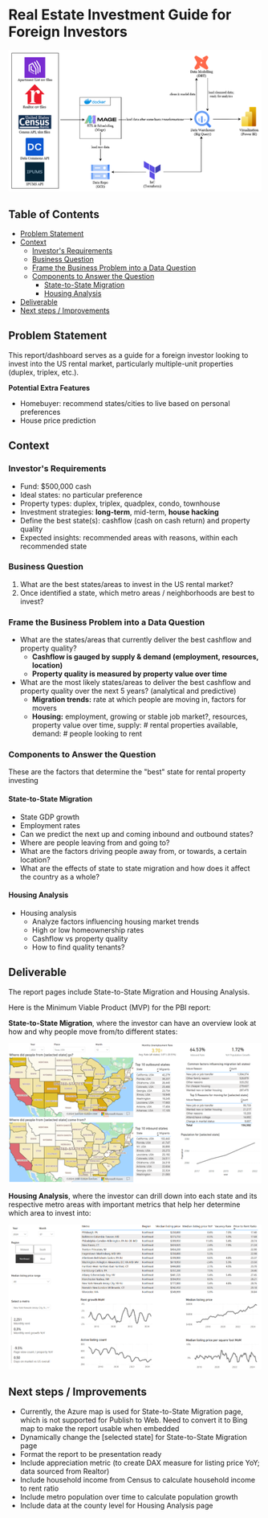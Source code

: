 # Real Estate Investment Guide for Foreign Investors
![REP Diagram](https://raw.githubusercontent.com/ntran0429/REP/main/images/REP_Diagram.png)



## Table of Contents

* [Problem Statement](#problem-statement)
* [Context](#context)
  * [Investor's Requirements](#investors-requirements)
  * [Business Question](#business-question)
  * [Frame the Business Problem into a Data Question](#frame-the-business-problem-into-a-data-question)
  * [Components to Answer the Question](#components-to-answer-the-question)
    * [State-to-State Migration](#state-to-state-migration)
    * [Housing Analysis](#housing-analysis)
* [Deliverable](#deliverable)
* [Next steps / Improvements](#next-steps--improvements)

## Problem Statement

This report/dashboard serves as a guide for a foreign investor looking to invest into the US rental market, particularly multiple-unit properties (duplex, triplex, etc.).

**Potential Extra Features**
* Homebuyer: recommend states/cities to live based on personal preferences
* House price prediction

## Context

### Investor's Requirements

* Fund: $500,000 cash
* Ideal states: no particular preference
* Property types: duplex, triplex, quadplex, condo, townhouse
* Investment strategies: **long-term**, mid-term, **house hacking**
* Define the best state(s): cashflow (cash on cash return) and property quality
* Expected insights: recommended areas with reasons, within each recommended state

### Business Question

1. What are the best states/areas to invest in the US rental market?
2. Once identified a state, which metro areas / neighborhoods are best to invest?

### Frame the Business Problem into a Data Question

* What are the states/areas that currently deliver the best cashflow and property quality?
	+ **Cashflow is gauged by supply & demand (employment, resources, location)**
	+ **Property quality is measured by property value over time**
* What are the most likely states/areas to deliver the best cashflow and property quality over the next 5 years? (analytical and predictive)
	+ **Migration trends:** rate at which people are moving in, factors for movers
	+ **Housing:** employment, growing or stable job market?, resources, property value over time, supply: # rental properties available, demand: # people looking to rent

### Components to Answer the Question

These are the factors that determine the "best" state for rental property investing

#### State-to-State Migration

* State GDP growth
* Employment rates
* Can we predict the next up and coming inbound and outbound states?
* Where are people leaving from and going to?
* What are the factors driving people away from, or towards, a certain location?
* What are the effects of state to state migration and how does it affect the country as a whole?

#### Housing Analysis

* Housing analysis
	+ Analyze factors influencing housing market trends
	+ High or low homeownership rates
	+ Cashflow vs property quality
	+ How to find quality tenants?


## Deliverable

The report pages include State-to-State Migration and Housing Analysis.

Here is the Minimum Viable Product (MVP) for the PBI report:

**State-to-State Migration**, where the investor can have an overview look at how and why people move from/to different states:

![migration](https://raw.githubusercontent.com/ntran0429/REP/main/images/migration-trends-page.PNG)

**Housing Analysis**, where the investor can drill down into each state and its respective metro areas with important metrics that help her determine which area to invest into:

![housing](https://raw.githubusercontent.com/ntran0429/REP/main/images/housing-page.PNG)


## Next steps / Improvements

* Currently, the Azure map is used for State-to-State Migration page, which is not supported for Publish to Web. Need to convert it to Bing map to make the report usable when embedded
* Dynamically change the [selected state] for State-to-State Migration page
* Format the report to be presentation ready
* Include appreciation metric (to create DAX measure for listing price YoY; data sourced from Realtor)
* Include household income from Census to calculate household income to rent ratio
* Include metro population over time to calculate population growth
* Include data at the county level for Housing Analysis page
